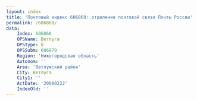 ```yaml
---
layout: index
title: 'Почтовый индекс 606860: отделение почтовой связи Почты России'
permalink: /606860/
data:
    Index: 606860
    OPSName: Ветлуга
    OPSType: О
    OPSSubm: 606879
    Region: 'Нижегородская область'
    Autonom: ''
    Area: 'Ветлужский район'
    City: Ветлуга
    City1: ''
    ActDate: '20080222'
    IndexOld: ''
---
```

